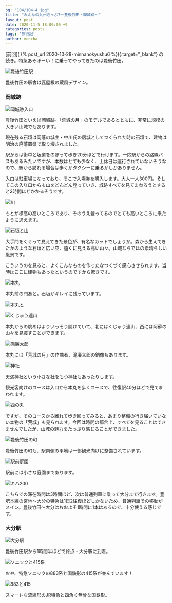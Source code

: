 ```yaml
---
bg: "104/104-4.jpg"
title: "みんなの九州きっぷ7～豊後竹田・岡城跡～"
layout: post
date: 2020-11-5 18:00:00 +9
categories: posts
tags: '旅行記'
author: mencha
---
```


[前回]( {% post_url 2020-10-28-minnanokyushu6 %}){:target="_blank"} の続き。特急あそぼーい！に乗ってやってきたのは豊後竹田。  

![豊後竹田駅](https://drive.google.com/uc?export=view&id=1cJGJxZG_W2JYRcapho4Fz5DsurRPc7yK)
<!--more-->
豊後竹田の駅舎は瓦屋根の蔵風デザイン。

### 岡城跡

![岡城跡入口](https://drive.google.com/uc?export=view&id=1GLyE3z_dFEENReq2cMY612CkEq5cVANL)

豊後竹田といえば岡城跡。「荒城の月」のモデルであるとともに、非常に規模の大きい山城でもあります。

現在残る石垣は岡藩の城主・中川氏の居城としてつくられた時の石垣で、建物は明治の廃藩置県で取り壊されました。

駅からは街中と坂道をのぼって歩き20分ほどで行けます。一応駅からの路線バスもあるみたいですが、本数はとても少なく、土休日は運行されていないそうなので、駅から訪れる場合は歩くかタクシーに乗るかしかありません。

入口は駐車場になっており、そこで入場券を購入します。大人一人300円。そしてこの入り口からも山をどんどん登っていき、城跡すべてを見てまわろうとすると2時間ほどかかるそうです。

![川](https://drive.google.com/uc?export=view&id=1_MA5nXSHPkNzCXyIyiE2hToigjW7g7kK)

もとが標高の高いところであり、そのうえ登ってるのでとても高いところに来たように思えます。

![石垣と山](https://drive.google.com/uc?export=view&id=1GC9GN3ue1gKLLNTCkOqq49wdN80XP5ga)

大手門をくぐって見えてきた景色が、有名なカットでしょうか。森から生えてきたかのような石垣と広い空、遠くに見える高い山々。山城ならではの素晴らしい風景です。

こういうのを見ると、よくこんなものを作ったなつくづく感心させられます。当時はここに建物もあったというのですから驚きです。

![本丸](https://drive.google.com/uc?export=view&id=1irB04KpB_CVak2OAkgyY757S8Hb7DvUk)

本丸前の門あと。石垣がキレイに残っています。

![本丸と](https://drive.google.com/uc?export=view&id=1hQmj56fMrszlHkJtjiRe_x4itAlAF_mR)

![くじゅう連山](https://drive.google.com/uc?export=view&id=1-nBDn8sk4hkyT_cI--skuaLWYI0ufQ6x)

本丸からの眺めはよりいっそう開けていて、北にはくじゅう連山、西には阿蘇の山々を見渡すことができます。

![滝廉太郎](https://drive.google.com/uc?export=view&id=1mREbeeXxSLyXGUKNJiyVloQpsUO5rzoE)

本丸には「荒城の月」の作曲者、滝廉太郎の銅像もあります。

![神社](https://drive.google.com/uc?export=view&id=1Vsg7GxqO6lDCuW0LZM4Nb54AUcyo7b40)

天満神社という小さな社をもつ神社もあったりします。

観光客向けのコースは入口から本丸を歩くコースで、往復訳40分ほどで見てまわれます。

![西の丸](https://drive.google.com/uc?export=view&id=1Oz1mnHa1hPeibrEkfQOX-jDfNGbNw9T2)

ですが、そのコースから離れて歩き回ってみると、あまり整備の行き届いていない本物の「荒城」も見られます。今回は時間の都合上、すべてを見ることはできませんでしたが、山城の魅力をたっぷり感じることができました。

![豊後竹田の町](https://drive.google.com/uc?export=view&id=1bcPbJjJMoML3nVOZQM9GsquMBZsV75Vh)

豊後竹田の町も、駅南側の平地は一部観光向けに整備されています。

![駅前庭園](https://drive.google.com/uc?export=view&id=1YmhaSE5be8SrwDLnLdSguyiORv5-mRBd)

駅前には小さな庭園まであります。

![キハ200](https://drive.google.com/uc?export=view&id=1Wxsr-38XfWmchEUflo5CuHAR0xBACf5m)

こちらでの滞在時間は3時間ほど、次は普通列車に乗って大分まで行きます。豊肥本線の宮地～大分の特急は1日2往復ほどしかないため、普通列車での移動がメイン。豊後竹田～大分はおおよそ1時間に1本はあるので、十分使える感じです。

### 大分駅

![大分駅](https://drive.google.com/uc?export=view&id=1BImNRTmmNte_uhRM8uZI-CbiC4SjZ-Y3)

豊後竹田駅から1時間半ほどで終点・大分駅に到着。

![ソニックと415系](https://drive.google.com/uc?export=view&id=1cdDfFNJ-gtzJYUMeoqP_aqpwlDKEj3fW)

おや、特急ソニックの883系と国鉄形の415系が並んでいます！

![883と415](https://drive.google.com/uc?export=view&id=1vDXMQ_L-fKEGrNYZy2KRSLHwzEznTL3K)

スマートな流線形のJR特急と四角く無骨な国鉄形。